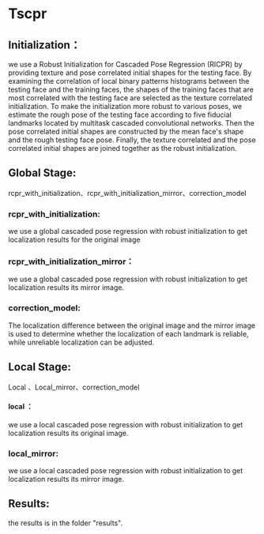 # Tscpr
## Initialization：
we use a Robust Initialization for Cascaded Pose Regression (RICPR) by providing texture and pose correlated initial shapes for the testing face. By examining the correlation of local binary patterns histograms between the testing face and the training faces, the shapes of the training faces that are most correlated with the testing face are selected as the texture correlated initialization. To make the initialization more robust to various poses, we estimate the rough pose of the testing face according to five fiducial landmarks located by multitask cascaded convolutional networks. Then the pose correlated initial shapes are constructed by the mean face's shape and the rough testing face pose. Finally, the texture correlated and the pose correlated initial shapes are joined together as the robust initialization. 


## Global Stage:  
rcpr_with_initialization、rcpr_with_initialization_mirror、correction_model

### rcpr_with_initialization:  
we use a global cascaded pose regression with robust
initialization to get localization results for the original image

### rcpr_with_initialization_mirror： 
we use a global cascaded pose regression with robust
initialization to get localization results its mirror image.

### correction_model: 
The localization difference between the original image and the
mirror image is used to determine whether the localization of each landmark is
reliable, while unreliable localization can be adjusted.

## Local Stage:  
Local 、Local_mirror、correction_model

#### local ：
we use a local cascaded pose regression with robust
initialization to get localization results its original image.

### local_mirror: 
we use a local cascaded pose regression with robust
initialization to get localization results its mirror image.


## Results: 

the results is in the folder "results".
